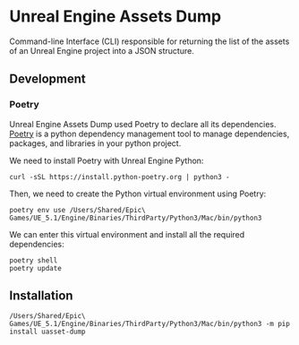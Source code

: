 # Unreal Engine Assets Dump

Command-line Interface (CLI) responsible for returning the list of the assets of an Unreal Engine project into a JSON structure.

## Development

### Poetry

Unreal Engine Assets Dump used Poetry to declare all its dependencies.  [Poetry](https://python-poetry.org/) is a python dependency management tool to manage dependencies, packages, and libraries in your python project.

We need to install Poetry with Unreal Engine Python:

```shell
curl -sSL https://install.python-poetry.org | python3 -
```

Then, we need to create the Python virtual environment using Poetry:

```shell
poetry env use /Users/Shared/Epic\ Games/UE_5.1/Engine/Binaries/ThirdParty/Python3/Mac/bin/python3
```

We can enter this virtual environment and install all the required dependencies:

```shell
poetry shell
poetry update
```


## Installation

```shell
/Users/Shared/Epic\ Games/UE_5.1/Engine/Binaries/ThirdParty/Python3/Mac/bin/python3 -m pip install uasset-dump
```